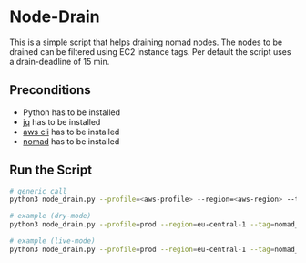 # Node-Drain

This is a simple script that helps draining nomad nodes.
The nodes to be drained can be filtered using EC2 instance tags.
Per default the script uses a drain-deadline of 15 min.

## Preconditions
* Python has to be installed
* [jq](https://stedolan.github.io/jq/) has to be installed
* [aws cli](https://aws.amazon.com/cli/) has to be installed
* [nomad](https://www.nomadproject.io) has to be installed

## Run the Script

```bash
# generic call
python3 node_drain.py --profile=<aws-profile> --region=<aws-region> --tag=<EC2-tag-name> --value=<EC2-tag-value> --nomad=<http-addr-of-nomad> --no-dry

# example (dry-mode)
python3 node_drain.py --profile=prod --region=eu-central-1 --tag=nomad_version --value=0.8.6 --nomad=https://nomad.mycompany.com

# example (live-mode)
python3 node_drain.py --profile=prod --region=eu-central-1 --tag=nomad_version --value=0.8.6 --nomad=https://nomad.mycompany.com --no-dry
```